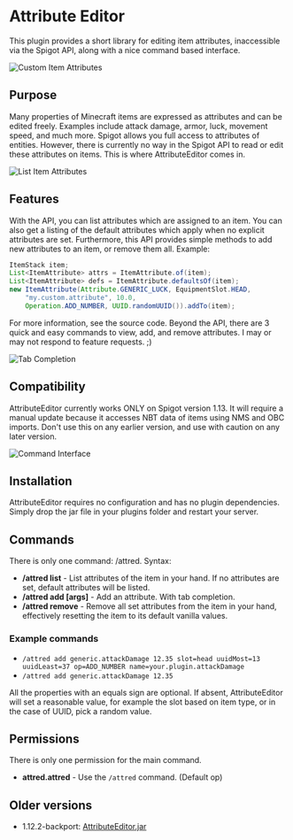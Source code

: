 # Attribute Editor

This plugin provides a short library for editing item attributes, inaccessible via the Spigot API, along with a nice command based interface.

![Custom Item Attributes](https://i.imgur.com/34EnlSD.jpg)

## Purpose
Many properties of Minecraft items are expressed as attributes and can be edited freely. Examples include attack damage, armor, luck, movement speed, and much more. Spigot allows you full access to attributes of entities. However, there is currently no way in the Spigot API to read or edit these attributes on items. This is where AttributeEditor comes in.

![List Item Attributes](https://i.imgur.com/Fcbe4Zc.jpg)

## Features
With the API, you can list attributes which are assigned to an item. You can also get a listing of the default attributes which apply when no explicit attributes are set. Furthermore, this API provides simple methods to add new attributes to an item, or remove them all. Example:

```java
ItemStack item;
List<ItemAttribute> attrs = ItemAttribute.of(item);
List<ItemAttribute> defs = ItemAttribute.defaultsOf(item);
new ItemAttribute(Attribute.GENERIC_LUCK, EquipmentSlot.HEAD,
    "my.custom.attribute", 10.0,
    Operation.ADD_NUMBER, UUID.randomUUID()).addTo(item);
```
For more information, see the source code.
Beyond the API, there are 3 quick and easy commands to view, add, and remove attributes. I may or may not respond to feature requests. ;)

![Tab Completion](https://i.imgur.com/A2h2idZ.jpg)

## Compatibility
AttributeEditor currently works ONLY on Spigot version 1.13. It will require a manual update because it accesses NBT data of items using NMS and OBC imports. Don't use this on any earlier version, and use with caution on any later version.

![Command Interface](https://i.imgur.com/87SC6aE.jpg)

## Installation
AttributeEditor requires no configuration and has no plugin dependencies. Simply drop the jar file in your plugins folder and restart your server.

## Commands
There is only one command: /attred. Syntax:
- **/attred list** - List attributes of the item in your hand. If no attributes are set, default attributes will be listed.
- **/attred add <attr> <amount> [args]** - Add an attribute. With tab completion.
- **/attred remove** - Remove all set attributes from the item in your hand, effectively resetting the item to its default vanilla values.

### Example commands
- `/attred add generic.attackDamage 12.35 slot=head uuidMost=13 uuidLeast=37 op=ADD_NUMBER name=your.plugin.attackDamage`
- `/attred add generic.attackDamage 12.35`

All the properties with an equals sign are optional. If absent, AttributeEditor will set a reasonable value, for example the slot based on item type, or in the case of UUID, pick a random value.

## Permissions
There is only one permission for the main command.
- **attred.attred** - Use the `/attred` command. (Default op)

## Older versions
- 1.12.2-backport: [AttributeEditor.jar](https://github.com/StarTux/AttributeEditor/releases/download/1.12.2-0.1/AttributeEditor.jar)
